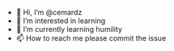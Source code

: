 - 👋 Hi, I’m @cemardz
- 👀 I’m interested in learning
- 🌱 I’m currently learning humility
- 📫 How to reach me please commit the issue
